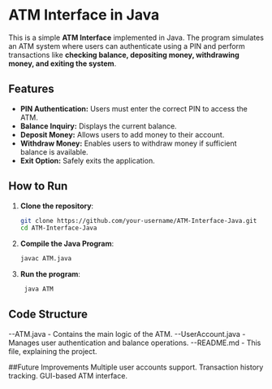 # ATM Interface in Java

This is a simple **ATM Interface** implemented in Java. The program simulates an ATM system where users can authenticate using a PIN and perform transactions like **checking balance, depositing money, withdrawing money, and exiting the system**.

## Features

- **PIN Authentication:** Users must enter the correct PIN to access the ATM.
- **Balance Inquiry:** Displays the current balance.
- **Deposit Money:** Allows users to add money to their account.
- **Withdraw Money:** Enables users to withdraw money if sufficient balance is available.
- **Exit Option:** Safely exits the application.

## How to Run

1. **Clone the repository**:
   ```bash
   git clone https://github.com/your-username/ATM-Interface-Java.git
   cd ATM-Interface-Java
2. **Compile the Java Program**:
      ```bash
      javac ATM.java
3. **Run the program**:
    ```bash
     java ATM


## Code Structure


--ATM.java - Contains the main logic of the ATM.
--UserAccount.java - Manages user authentication and balance operations.
--README.md - This file, explaining the project.

##Future Improvements
Multiple user accounts support.
Transaction history tracking.
GUI-based ATM interface.

